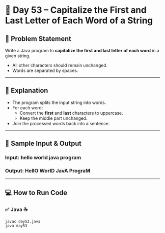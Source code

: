 # 🌟 Day 53 – Capitalize the First and Last Letter of Each Word of a String  

## 🎯 Problem Statement  
Write a Java program to **capitalize the first and last letter of each word** in a given string.  
- All other characters should remain unchanged.  
- Words are separated by spaces.  

---

## 📖 Explanation  

- The program splits the input string into words.  
- For each word:
  - Convert the **first** and **last** characters to uppercase.  
  - Keep the middle part unchanged.  
- Join the processed words back into a sentence.  

---

## 📝 Sample Input & Output  

### Input:  hello world java program

### Output:  HellO WorlD JavA PrograM


---

## 💻 How to Run Code
### ✅ Java ☕
```
javac day53.java
java day53
